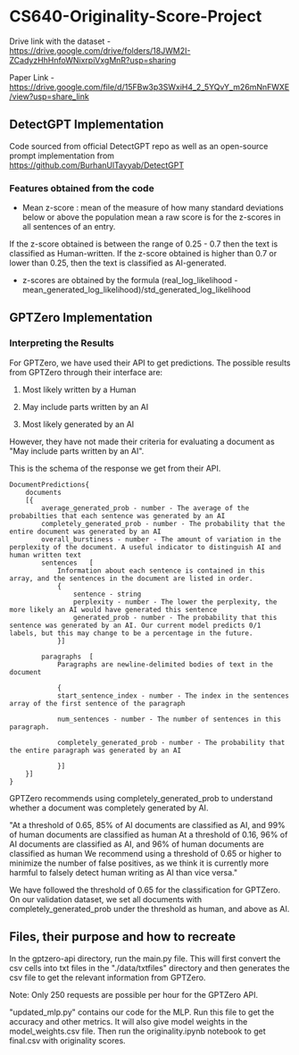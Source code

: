 # CS640-Originality-Score-Project

Drive link with the dataset - https://drive.google.com/drive/folders/18JWM2I-ZCadyzHhHnfoWNixrpiVxgMnR?usp=sharing

Paper Link - https://drive.google.com/file/d/15FBw3p3SWxiH4_2_5YQvY_m26mNnFWXE/view?usp=share_link 

## DetectGPT Implementation

Code sourced from official DetectGPT repo as well as an open-source prompt implementation from https://github.com/BurhanUlTayyab/DetectGPT

### Features obtained from the code 

* Mean z-score : mean of the measure of how many standard deviations below or above the population mean a raw score is for the z-scores in all sentences of an entry. 

If the z-score obtained is between the range of 0.25 - 0.7 then the text is classified as Human-written. 
If the z-score obtained is higher than 0.7 or lower than 0.25, then the text is classified as AI-generated.

* z-scores are obtained by the formula (real_log_likelihood - mean_generated_log_likelihood)/std_generated_log_likelihood


## GPTZero Implementation

### Interpreting the Results

For GPTZero, we have used their API to get predictions. The possible results from GPTZero through their interface are:

1. Most likely written by a Human

2. May include parts written by an AI

3. Most likely generated by an AI

However, they have not made their criteria for evaluating a document as "May include parts written by an AI". 

This is the schema of the response we get from their API.

```
DocumentPredictions{ 
    documents
    [{ 
        average_generated_prob - number - The average of the probabilties that each sentence was generated by an AI
        completely_generated_prob - number - The probability that the entire document was generated by an AI
        overall_burstiness - number - The amount of variation in the perplexity of the document. A useful indicator to distinguish AI and human written text
        sentences	[
            Information about each sentence is contained in this array, and the sentences in the document are listed in order.
            {
                sentence - string
                perplexity - number - The lower the perplexity, the more likely an AI would have generated this sentence
                generated_prob - number - The probability that this sentence was generated by an AI. Our current model predicts 0/1 labels, but this may change to be a percentage in the future.
            }]

        paragraphs	[
            Paragraphs are newline-delimited bodies of text in the document

            {
            start_sentence_index - number - The index in the sentences array of the first sentence of the paragraph

            num_sentences - number - The number of sentences in this paragraph.

            completely_generated_prob - number - The probability that the entire paragraph was generated by an AI

            }]
    }]
}

```

GPTZero recommends using completely\_generated\_prob to understand whether a document was completely generated by AI. 

"At a threshold of 0.65, 85\% of AI documents are classified as AI, and 99\% of human documents are classified as human At a threshold of 0.16, 96\% of AI documents are classified as AI, and 96\% of human documents are classified as human We recommend using a threshold of 0.65 or higher to minimize the number of false positives, as we think it is currently more harmful to falsely detect human writing as AI than vice versa."

We have followed the threshold of 0.65 for the classification for GPTZero. On our validation dataset, we set all documents with completely\_generated\_prob under the threshold as human, and above as AI.

## Files, their purpose and how to recreate

In the gptzero-api directory, run the main.py file. This will first convert the csv cells into txt files in the "./data/txtfiles" directory and then generates the csv file to get the relevant information from GPTZero.

Note: Only 250 requests are possible per hour for the GPTZero API.

"updated_mlp.py" contains our code for the MLP. Run this file to get the accuracy and other metrics. It will also give model weights in the model_weights.csv file. Then run the originality.ipynb notebook to get final.csv with originality scores.
